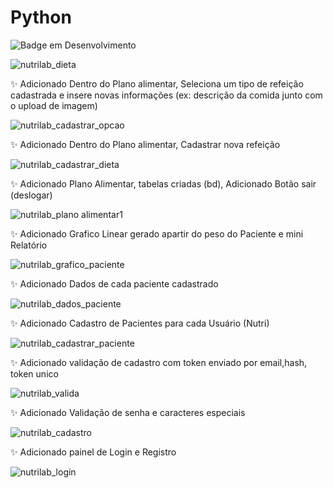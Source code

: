 # Python
![Badge em Desenvolvimento](http://img.shields.io/static/v1?label=STATUS&message=EM%20DESENVOLVIMENTO&color=GREEN&style=for-the-badge)









![nutrilab_dieta](https://user-images.githubusercontent.com/89768557/215983413-3ae6b742-5878-4bd0-9dc3-ca40ae034624.png)

  :sparkles: Adicionado Dentro do Plano alimentar, Seleciona um tipo de refeição cadastrada e insere novas informações (ex: descrição da comida junto com o upload de imagem) <br>

![nutrilab_cadastrar_opcao](https://user-images.githubusercontent.com/89768557/215983281-6fdc197f-af26-4263-91f3-453078aa9506.png)

  :sparkles: Adicionado Dentro do Plano alimentar, Cadastrar nova refeição <br>

![nutrilab_cadastrar_dieta](https://user-images.githubusercontent.com/89768557/215983251-5bd966c6-9313-451a-a29f-98e29163beff.png)

  :sparkles: Adicionado Plano Alimentar, tabelas criadas (bd), Adicionado Botão sair (deslogar) <br>

![nutrilab_plano alimentar1](https://user-images.githubusercontent.com/89768557/215981986-a28bb004-e706-4818-9552-aecb40ace0e9.png)

:sparkles: Adicionado Grafico Linear gerado apartir do peso do Paciente e mini Relatório <br>

![nutrilab_grafico_paciente](https://user-images.githubusercontent.com/89768557/215381140-2a7b420d-27cc-4396-be72-2120553ff590.png)

:sparkles: Adicionado Dados de cada paciente cadastrado <br>

![nutrilab_dados_paciente](https://user-images.githubusercontent.com/89768557/215381320-920882b8-da1b-4dd7-bdd7-536a67ecb1bc.png)

:sparkles: Adicionado Cadastro de Pacientes para cada Usuário (Nutri) <br>

![nutrilab_cadastrar_paciente](https://user-images.githubusercontent.com/89768557/215381114-7b7c0aa4-c231-4b3b-b137-03d5a197d93d.png)

:sparkles: Adicionado validação de cadastro com token enviado por email,hash, token unico <br>

![nutrilab_valida](https://user-images.githubusercontent.com/89768557/215026543-4b7a3afc-4ee3-4aab-844a-ee0bf3274807.png)

:sparkles: Adicionado Validação de senha e caracteres especiais

![nutrilab_cadastro](https://user-images.githubusercontent.com/89768557/214492045-181def93-e531-41d4-8c47-6b5d82b8bd49.png)

:sparkles: Adicionado painel de Login e Registro<br>

![nutrilab_login](https://user-images.githubusercontent.com/89768557/214492048-817d075a-4ca4-42b9-b852-889c3ba18f40.png)
